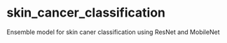 # skin_cancer_classification
Ensemble model for skin caner classification using ResNet and MobileNet
